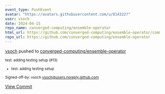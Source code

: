 ```yaml
---
event_type: PushEvent
avatar: "https://avatars.githubusercontent.com/u/814322?"
user: vsoch
date: 2024-04-15
repo_name: converged-computing/ensemble-operator
html_url: https://github.com/converged-computing/ensemble-operator/commit/9b29f166c6d3a6b89f3d70c18fbfc06ca9689b7e
repo_url: https://github.com/converged-computing/ensemble-operator
---
```


<a href='https://github.com/vsoch' target='_blank'>vsoch</a> pushed to <a href='https://github.com/converged-computing/ensemble-operator' target='_blank'>converged-computing/ensemble-operator</a>

<small>test: adding testing setup (#13)

* test: adding testing setup

Signed-off-by: vsoch <vsoch@users.noreply.github.com></small>

<a href='https://github.com/converged-computing/ensemble-operator/commit/9b29f166c6d3a6b89f3d70c18fbfc06ca9689b7e' target='_blank'>View Commit</a>